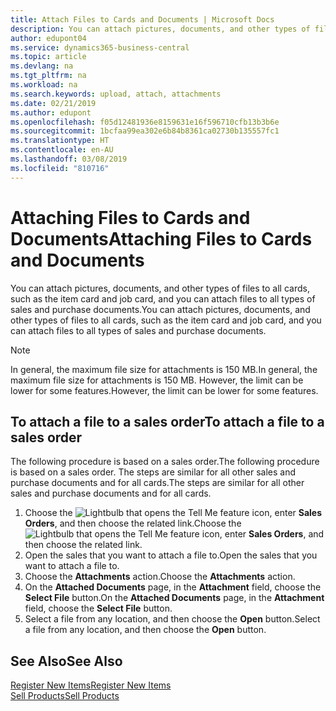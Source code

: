 ```yaml
---
title: Attach Files to Cards and Documents | Microsoft Docs
description: You can attach pictures, documents, and other types of files to all cards and all types of sales and purchase documents.
author: edupont04
ms.service: dynamics365-business-central
ms.topic: article
ms.devlang: na
ms.tgt_pltfrm: na
ms.workload: na
ms.search.keywords: upload, attach, attachments
ms.date: 02/21/2019
ms.author: edupont
ms.openlocfilehash: f05d12481936e8159631e16f596710cfb13b3b6e
ms.sourcegitcommit: 1bcfaa99ea302e6b84b8361ca02730b135557fc1
ms.translationtype: HT
ms.contentlocale: en-AU
ms.lasthandoff: 03/08/2019
ms.locfileid: "810716"
---
```

# <a name="attaching-files-to-cards-and-documents"></a><span data-ttu-id="7b01a-103">Attaching Files to Cards and Documents</span><span class="sxs-lookup"><span data-stu-id="7b01a-103">Attaching Files to Cards and Documents</span></span>
<span data-ttu-id="7b01a-104">You can attach pictures, documents, and other types of files to all cards, such as the item card and job card, and you can attach files to all types of sales and purchase documents.</span><span class="sxs-lookup"><span data-stu-id="7b01a-104">You can attach pictures, documents, and other types of files to all cards, such as the item card and job card, and you can attach files to all types of sales and purchase documents.</span></span>

> [!Note]
> <span data-ttu-id="7b01a-105">In general, the maximum file size for attachments is 150 MB.</span><span class="sxs-lookup"><span data-stu-id="7b01a-105">In general, the maximum file size for attachments is 150 MB.</span></span> <span data-ttu-id="7b01a-106">However, the limit can be lower for some features.</span><span class="sxs-lookup"><span data-stu-id="7b01a-106">However, the limit can be lower for some features.</span></span> 

## <a name="to-attach-a-file-to-a-sales-order"></a><span data-ttu-id="7b01a-107">To attach a file to a sales order</span><span class="sxs-lookup"><span data-stu-id="7b01a-107">To attach a file to a sales order</span></span>
<span data-ttu-id="7b01a-108">The following procedure is based on a sales order.</span><span class="sxs-lookup"><span data-stu-id="7b01a-108">The following procedure is based on a sales order.</span></span> <span data-ttu-id="7b01a-109">The steps are similar for all other sales and purchase documents and for all cards.</span><span class="sxs-lookup"><span data-stu-id="7b01a-109">The steps are similar for all other sales and purchase documents and for all cards.</span></span>

1. <span data-ttu-id="7b01a-110">Choose the ![Lightbulb that opens the Tell Me feature](media/ui-search/search_small.png "Tell me what you want to do") icon, enter **Sales Orders**, and then choose the related link.</span><span class="sxs-lookup"><span data-stu-id="7b01a-110">Choose the ![Lightbulb that opens the Tell Me feature](media/ui-search/search_small.png "Tell me what you want to do") icon, enter **Sales Orders**, and then choose the related link.</span></span>
2. <span data-ttu-id="7b01a-111">Open the sales that you want to attach a file to.</span><span class="sxs-lookup"><span data-stu-id="7b01a-111">Open the sales that you want to attach a file to.</span></span>
3. <span data-ttu-id="7b01a-112">Choose the **Attachments** action.</span><span class="sxs-lookup"><span data-stu-id="7b01a-112">Choose the **Attachments** action.</span></span>
4. <span data-ttu-id="7b01a-113">On the **Attached Documents** page, in the **Attachment** field, choose the **Select File** button.</span><span class="sxs-lookup"><span data-stu-id="7b01a-113">On the **Attached Documents** page, in the **Attachment** field, choose the **Select File** button.</span></span>
5. <span data-ttu-id="7b01a-114">Select a file from any location, and then choose the **Open** button.</span><span class="sxs-lookup"><span data-stu-id="7b01a-114">Select a file from any location, and then choose the **Open** button.</span></span>

## <a name="see-also"></a><span data-ttu-id="7b01a-115">See Also</span><span class="sxs-lookup"><span data-stu-id="7b01a-115">See Also</span></span>
[<span data-ttu-id="7b01a-116">Register New Items</span><span class="sxs-lookup"><span data-stu-id="7b01a-116">Register New Items</span></span>](inventory-how-register-new-items.md)  
[<span data-ttu-id="7b01a-117">Sell Products</span><span class="sxs-lookup"><span data-stu-id="7b01a-117">Sell Products</span></span>](sales-how-sell-products.md)

